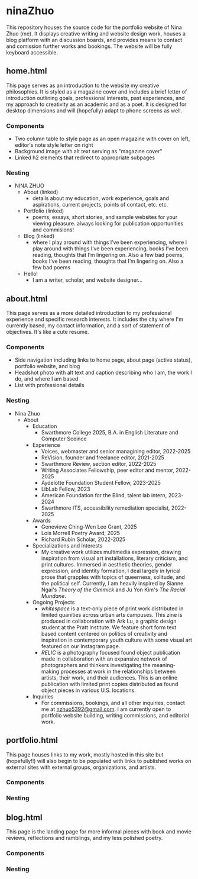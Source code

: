 # ninaZhuo
This repository houses the source code for the portfolio website of Nina Zhuo (me). It displays creative writing and website design work, houses a blog platform with an discussion boards, and provides means to contact and comission further works and bookings. The website will be fully keyboard accessible.

## home.html
This page serves as an introduction to the website my creative philosophies. It is styled as a magazine cover and includes a brief letter of introduction outlining goals, professional interests, past experiences, and my approach to creativity as an academic and as a poet. It is designed for desktop dimensions and will (hopefully) adapt to phone screens as well.
### Components
+ Two column table to style page as an open magazine with cover on left, editor's note style letter on right
+ Background image with alt text serving as "magazine cover"
+ Linked h2 elements that redirect to appropriate subpages
### Nesting
+ NINA ZHUO
    + About (linked)
        + details about my education, work experience, goals and aspirations, current projects, points of contact, etc. etc. 
    + Portfolio (linked)
        + poems, essays, short stories, and sample websites for your viewing pleasure. always looking for publication opportunities and commisions!
    + Blog (linked)
        + where I play around with things I’ve been experiencing, where I play around with things I’ve been experiencing, books I’ve been reading, thoughts that I’m lingering on. Also a few bad poems, books I’ve been reading, thoughts that I’m lingering on. Also a few bad poems
    + Hello!
        + I am a writer, scholar, and website designer...

## about.html
This page serves as a more detailed introduction to my professional experience and specific research interests. It includes the city where I'm currently based, my contact information, and a sort of statement of objectives. It's like a cute resume. 
### Components
+ Side navigation including links to home page, about page (active status), portfolio website, and blog
+ Headshot photo with alt text and caption describing who I am, the work I do, and where I am based
+ List with professional details 
### Nesting
+ Nina Zhuo
    + About 
        + Education
            + Swarthmore College 2025, B.A. in English Literature and Computer Sceince
        + Experience
            + Voices, webmaster and senior managining editor, 2022-2025
            + ReVision, founder and freelance editor, 2021-2025
            + Swarthmore Review, section editor, 2022-2025
            + Writing Associates Fellowship, peer editor and mentor, 2022-2025
            + Aydelotte Foundation Student Fellow, 2023-2025
            + LibLab Fellow, 2023
            + American Foundation for the Blind, talent lab intern, 2023-2024
            + Swarthmore ITS, accessibility remediation specialist, 2022-2025
        + Awards
            + Genevieve Ching-Wen Lee Grant, 2025
            + Lois Morrell Poetry Award, 2025
            + Richard Rubin Scholar, 2022-2025
        + Specializations and Interests
            + My creative work utilizes multimedia expression, drawing inspiration from visual art installations, literary criticism, and print cultures. Immersed in aesthetic theories, gender expression, and identity formation, I deal largely in lyrical prose that grapples with topics of queerness, solitude, and the political self. Currently, I am heavily inspired by Sianne Ngai's *Theory of the Gimmick* and Ju Yon Kim's *The Racial Mundane*. 
        + Ongoing Projects 
            + *whitespace* is a text-only piece of print work distributed in limited quanities across urban arts campuses. This zine is produced in collaboration with Ark Lu, a graphic design student at the Pratt Institute. We feature short form text based content centered on politics of creativity and inspiration in contemporary youth culture with some visual art featured on our Instagram page.
            + *RELIC* is a photography focused found object publication made in collaboration with an expansive network of photographers and thinkers investigating the meaning-making processes at work in the relationships between artists, their work, and their audiences. This is an online publication with limited print copies distributed as found object pieces in various U.S. locations.
        + Inquiries
            + For commissions, bookings, and all other inquiries, contact me at nzhuo5392@gmail.com. I am currently open to portfolio website building, writing commissions, and editorial work. 

## portfolio.html
This page houses links to my work, mostly hosted in this site but (hopefully!!) will also begin to be populated with links to published works on external sites with external groups, organizations, and artists.
### Components
### Nesting

## blog.html
This page is the landing page for more informal pieces with book and movie reviews, reflections and ramblings, and my less polished poetry. 
### Components
### Nesting